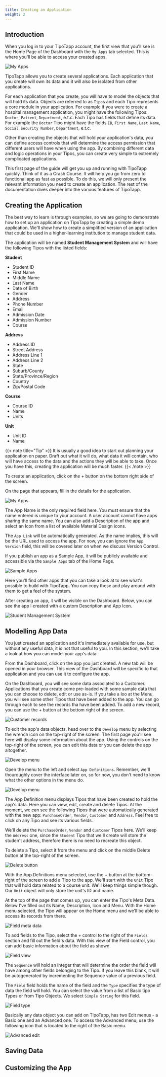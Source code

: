 ```yaml
---
title: Creating an Application
weight: 2
---
```


## Introduction
When you log in to your TipoTapp account, the first view that you'll see is the Home Page of the Dashboard with the `My Apps` tab selected. This is where you'll be able to access your created apps.

![My Apps](/images/creating_an_application_01.png)

TipoTapp allows you to create several applications. Each application that you create will own its data and it will also be isolated from other applications.

For each application that you create, you will have to model the objects that will hold its data. Objects are referred to as `Tipo`s and each Tipo represents a core module in your application. For example if you were to create a hospital management application, you might have the following Tipos: `Doctor`, `Patient`, `Department`, e.t.c. Each Tipo has fields that define its data. For example the `Doctor` Tipo might have the fields `ID`, `First Name`, `Last Name`, `Social Security Number`, `Department`, e.t.c.

Other than creating the objects that will hold your application's data, you can define access controls that will determine the access permission that different users will have when using the app. By combining different data and logic operations in your Tipos, you can create very simple to extremely complicated applications.

This first page of the guide will get you up and running with TipoTapp quickly. Think of it as a Crash Course. It will help you go from zero to functional app as fast as possible. To do this, we will only present the relevant information you need to create an application. The rest of the documentation dives deeper into the various features of TipoTapp.

## Creating the Application
The best way to learn is through examples, so we are going to demonstrate how to set up an application on TipoTapp by creating a simple demo application. We'll show how to create a simplified version of an application that could be used in a higher-learning institution to manage student data.

The application will be named **Student Management System** and will have the following Tipos with the listed fields:

**Student**

 - Student ID
 - First Name
 - Middle Name
 - Last Name
 - Date of Birth
 - Gender
 - Address
 - Phone Number
 - Email
 - Admission Date
 - Admission Number
 - Course
 
**Address**

 - Address ID
 - Street Address
 - Address Line 1
 - Address Line 2
 - State
 - Suburb/County
 - State/Province/Region
 - Country
 - Zip/Postal Code
 
**Course**

 - Course ID
 - Name
 - Units
 
**Unit**

 - Unit ID
 - Name

{{< note title="Tip" >}}
It is usually a good idea to start out planning your application on paper. Draft out what it will do, what data it will contain, who will have access to the data and the actions they will be able to take. Once you have this, creating the application will be much faster.
{{< /note >}}

To create an application, click on the + button on the bottom right side of the screen.

On the page that appears, fill in the details for the application.

![My Apps](/images/creating_an_application_02.png)

The App Name is the only required field here. You must ensure that the name entered is unique to your account. A user account cannot have apps sharing the same name. You can also add a Description of the app and select an Icon from a list of available Material Design icons.

The `App Link` will be automatically generated. As the name implies, this will be the URL used to access the app. For now, you can ignore the `App Version` field, this will be covered later on when we discuss Version Control.

If you publish an app as a Sample App, it will be publicly available and accessible via the `Sample Apps` tab of the Home Page.

![Sample Apps](/images/creating_an_application_03.png)

Here you'll find other apps that you can take a look at to see what's possible to build with TipoTapp. You can copy these and play around with them to get a feel of the system.

After creating an app, it will be visible on the Dashboard. Below, you can see the app I created with a custom Description and App Icon.

![Student Management System](/images/creating_an_application_04.png)

## Modelling App Data
You just created an application and it's immediately available for use, but without any useful data, it is not that useful to you. In this section, we'll take a look at how you can model your app's data.

From the Dashboard, click on the app you just created. A new tab will be opened in your browser. This view of the Dashboard will be specific to that application and you can use it to configure the app.

On the Dashboard, you will see some data associated to a Customer. Applications that you create come pre-loaded with some sample data that you can choose to delete, edit or use as-is. If you take a loo at the Menu, you will see some other Tipos that have been added to the app. You can go through each to see the records tha have been added. To add a new record, you can use the + button at the bottom right of the screen.

![Customer records](/images/creating_an_application_05.png)

To edit the app's data objects, head over to the `Develop` menu by selecting the wrench icon on the top-right of the screen. The first page you'll see here will display some information about the app. Using the controls on the top-right of the screen, you can edit this data or you can delete the app altogether.

![Develop menu](/images/creating_an_application_06.png)

Open the menu to the left and select `App Definitions`. Remember, we'll thouroughly cover the interface later on, so for now, you don't need to know what the other options in the menu do.

![Develop menu](/images/creating_an_application_07.png)

The App Definition menu displays Tipos that have been created to hold the app's data. Here you can view, edit, create and delete Tipos. At the moment, we can see the following Tipos that were automatically generated with the new app: `PurchaseOrder`, `Vendor`, `Customer` and `Address`. Feel free to click on any Tipo and see its various fields.

We'll delete the `PurchaseOrder`, `Vendor` and `Customer` Tipos here. We'll keep the `Address` one, since the `Student` Tipo that we'll create will store the studen't address, therefore there is no need to recreate this object.

To delete a Tipo, select it from the menu and click on the middle Delete button at the top-right of the screen.

![Delete button](/images/creating_an_application_08.png)

With the App Definitions menu selected, use the + button at the bottom-right of the screen to add a Tipo to the app. We'll start with the `Unit` Tipo that will hold data related to a course unit. We'll keep things simple though. Our `Unit` object will only store the unit's ID and name.

At the top of the page that comes up, you can enter the Tipo's Meta Data. Below I've filled out its Name, Description, Icon and Menu. With the Home menu selected, the Tipo will appear on the Home menu and we'll be able to access its records from there.

![Field meta data](/images/creating_an_application_09.png)

To add fields to the Tipo, select the + control to the right of the `Fields` section and fill out the field's data. With this view of the Field control, you can add basic information about the field as shown.

![Field view](/images/creating_an_application_10.png)

The `Sequence` will hold an integer that will determine the order the field will have among other fields belonging to the Tipo. If you leave this blank, it will be autogenerated by incrementing the Sequence value of a previous field.

The `Field` field holds the name of the field and the `Type` specifies the type of data the field will hold. You can select the value from a list of Basic tipo Types or from Tipo Objects. We select `Simple String` for this field.

![Field type](/images/creating_an_application_11.png)

Basically any data object you can add on TipoTapp, has two Edit menus - a Basic one and an Advanced one. To access the Advanced menu, use the following icon that is located to the right of the Basic menu.

![Advanced edit](/images/creating_an_application_12.png)


## Saving Data

## Customizing the App